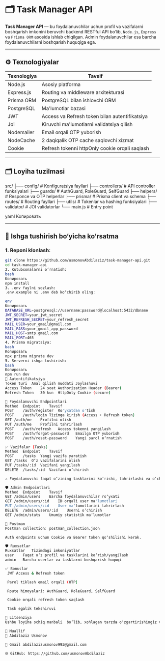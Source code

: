 # 🗂️ Task Manager API

**Task Manager API** — bu foydalanuvchilar uchun profil va vazifalarni boshqarish imkonini beruvchi backend RESTful API bo‘lib, `Node.js`, `Express` va `Prisma ORM` asosida ishlab chiqilgan. Admin foydalanuvchilar esa barcha foydalanuvchilarni boshqarish huquqiga ega.

---

## ⚙️ Texnologiyalar

| Texnologiya | Tavsif                                         |
| ----------- | ---------------------------------------------- |
| Node.js     | Asosiy platforma                               |
| Express.js  | Routing va middleware arxitekturasi            |
| Prisma ORM  | PostgreSQL bilan ishlovchi ORM                 |
| PostgreSQL  | Ma'lumotlar bazasi                             |
| JWT         | Access va Refresh token bilan autentifikatsiya |
| Joi         | Kiruvchi ma'lumotlarni validatsiya qilish      |
| Nodemailer  | Email orqali OTP yuborish                      |
| NodeCache   | 2 daqiqalik OTP cache saqlovchi xizmat         |
| Cookie      | Refresh tokenni httpOnly cookie orqali saqlash |

---

## 🗂️ Loyiha tuzilmasi

src/
├── config/ # Konfiguratsiya fayllari
├── controllers/ # API controller funksiyalari
├── guards/ # AuthGuard, RoleGuard, SelfGuard
├── helpers/ # Responce va OTP helperlar
├── prisma/ # Prisma client va schema
├── routes/ # Routing fayllari
├── utils/ # Tokenlar va hashing funksiyalari
├── validator/ # JOI validatorlar
└── main.js # Entry point

yaml
Копировать

---

## 🚀 Ishga tushirish bo‘yicha ko‘rsatma

### 1. Reponi klonlash:

```bash
git clone https://github.com/usmonovAbdilaziz/task-manager-api.git
cd task-manager-api
2. Kutubxonalarni o‘rnatish:
bash
Копировать
npm install
3. .env faylni sozlash:
.env.example ni .env deb ko‘chirib oling:

env
Копировать
DATABASE_URL=postgresql://username:password@localhost:5432/dbname
JWT_SECRET=your_jwt_secret
JWT_REFRESH_SECRET=your_refresh_secret
MAIL_USER=your_gmail@gmail.com
MAIL_PASS=your_gmail_app_password
MAIL_HOST=smtp.gmail.com
MAIL_PORT=465
4. Prisma migratsiya:
bash
Копировать
npx prisma migrate dev
5. Serverni ishga tushirish:
bash
Копировать
npm run dev
🔐 Autentifikatsiya
Token turi	Amal qilish muddati	Joylashuvi
Access Token	24 soat	Authorization Header (Bearer)
Refresh Token	30 kun	HttpOnly Cookie (secure)

👤 Foydalanuvchi Endpointlari
Method	Endpoint	Tavsif
POST	/auth/register	Ro'yxatdan o'tish
POST	/auth/login	Tizimga kirish (Access + Refresh token)
GET	/auth/me	Profilni olish
PUT	/auth/me	Profilni tahrirlash
POST	/auth/refresh	Access tokenni yangilash
POST	/auth/forgot-password	Emailga OTP yuborish
POST	/auth/reset-password	Yangi parol o‘rnatish

✅ Vazifalar (Tasks)
Method	Endpoint	Tavsif
POST	/tasks	Yangi vazifa yaratish
GET	/tasks	O‘z vazifalarini olish
PUT	/tasks/:id	Vazifani yangilash
DELETE	/tasks/:id	Vazifani o‘chirish

⚠️ Foydalanuvchi faqat o‘zining tasklarini ko‘rishi, tahrirlashi va o‘chira oladi.

🛡️ Admin Endpointlari
Method	Endpoint	Tavsif
GET	/admin/users	Barcha foydalanuvchilar ro‘yxati
GET	/admin/users/:id	ID orqali user ma'lumotlari
PUT	/admin/users/:id	User ma'lumotlarini tahrirlash
DELETE	/admin/users/:id	Userni o‘chirish
GET	/admin/stats	Umumiy statistik ma’lumotlar

🧪 Postman
Postman collection: postman_collection.json

Auth endpoints uchun Cookie va Bearer token qo‘shilishi kerak.

🛡️ Ruxsatlar
Ruxsatlar	Tizimdagi imkoniyatlar
user	Faqat o‘z profil va tasklarini ko‘rish/yangilash
admin	Barcha userlar va tasklarni boshqarish huquqi

✅ Bonuslar
 JWT Access & Refresh token

 Parol tiklash email orqali (OTP)

 Route himoyalari: AuthGuard, RoleGuard, SelfGuard

 Cookie orqali refresh token saqlash

 Task egalik tekshiruvi

📄 Litsenziya
Ushbu loyiha ochiq manbali  bo‘lib, xohlagan tarzda o‘zgartirishingiz va foydalanishingiz mumkin.

🤝 Muallif
👤 Abdilaziz Usmonov

📧 Gmail abdilazizusmonov993@gmail.com

🌐 GitHub: https://github.com/usmonovAbdilaziz
```
